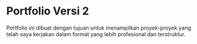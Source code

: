 # Portfolio Versi 2

Portfolio ini dibuat dengan tujuan untuk menampilkan proyek-proyek yang telah saya kerjakan dalam format yang lebih profesional dan terstruktur.